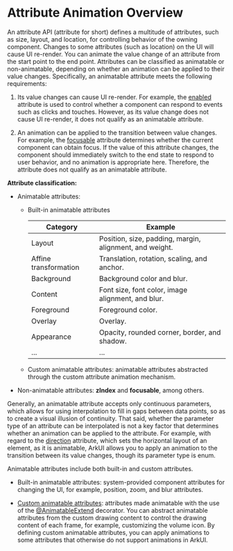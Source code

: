 # Attribute Animation Overview


An attribute API (attribute for short) defines a multitude of attributes, such as size, layout, and location, for controlling behavior of the owning component. Changes to some attributes (such as location) on the UI will cause UI re-render. You can animate the value change of an attribute from the start point to the end point. Attributes can be classified as animatable or non-animatable, depending on whether an animation can be applied to their value changes. Specifically, an animatable attribute meets the following requirements:


1. Its value changes can cause UI re-render. For example, the [enabled](../reference/arkui-ts/ts-universal-attributes-enable.md) attribute is used to control whether a component can respond to events such as clicks and touches. However, as its value change does not cause UI re-render, it does not qualify as an animatable attribute.

2. An animation can be applied to the transition between value changes. For example, the [focusable](../reference/arkui-ts/ts-universal-attributes-focus.md) attribute determines whether the current component can obtain focus. If the value of this attribute changes, the component should immediately switch to the end state to respond to user behavior, and no animation is appropriate here. Therefore, the attribute does not qualify as an animatable attribute.

**Attribute classification:**

- Animatable attributes:

  - Built-in animatable attributes
  
    | Category    | Example                                          |
    | -------- | ---------------------------------------------- |
    | Layout| Position, size, padding, margin, alignment, and weight.|
    | Affine transformation| Translation, rotation, scaling, and anchor.                    |
    | Background    | Background color and blur.                        |
    | Content    | Font size, font color, image alignment, and blur.    |
    | Foreground    | Foreground color.                                  |
    | Overlay  | Overlay.                               |
    | Appearance    | Opacity, rounded corner, border, and shadow.                  |
    | ...      | ...                                            |

  - Custom animatable attributes: animatable attributes abstracted through the custom attribute animation mechanism.

- Non-animatable attributes: **zIndex** and **focusable**, among others.


Generally, an animatable attribute accepts only continuous parameters, which allows for using interpolation to fill in gaps between data points, so as to create a visual illusion of continuity. That said, whether the parameter type of an attribute can be interpolated is not a key factor that determines whether an animation can be applied to the attribute. For example, with regard to the [direction](../reference/arkui-ts/ts-universal-attributes-location.md) attribute, which sets the horizontal layout of an element, as it is animatable, ArkUI allows you to apply an animation to the transition between its value changes, though its parameter type is enum.


Animatable attributes include both built-in and custom attributes.


- Built-in animatable attributes: system-provided component attributes for changing the UI, for example, position, zoom, and blur attributes.

- [Custom animatable attributes](../quick-start/arkts-animatable-extend.md): attributes made animatable with the use of the [@AnimatableExtend](../quick-start/arkts-animatable-extend.md) decorator. You can abstract animatable attributes from the custom drawing content to control the drawing content of each frame, for example, customizing the volume icon. By defining custom animatable attributes, you can apply animations to some attributes that otherwise do not support animations in ArkUI.
